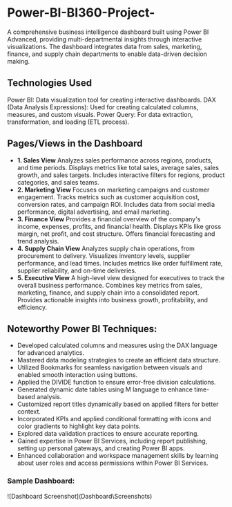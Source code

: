 # Power-BI-BI360-Project-
A comprehensive business intelligence dashboard built using Power BI Advanced, providing multi-departmental insights through interactive visualizations. The dashboard integrates data from sales, marketing, finance, and supply chain departments to enable data-driven decision making.
## Technologies Used
Power BI: Data visualization tool for creating interactive dashboards.
DAX (Data Analysis Expressions): Used for creating calculated columns, measures, and custom visuals.
Power Query: For data extraction, transformation, and loading (ETL process).
## Pages/Views in the Dashboard
- **1. Sales View**
Analyzes sales performance across regions, products, and time periods.
Displays metrics like total sales, average sales, sales growth, and sales targets.
Includes interactive filters for regions, product categories, and sales teams.
- **2. Marketing View**
Focuses on marketing campaigns and customer engagement.
Tracks metrics such as customer acquisition cost, conversion rates, and campaign ROI.
Includes data from social media performance, digital advertising, and email marketing.
- **3. Finance View**
Provides a financial overview of the company's income, expenses, profits, and financial health.
Displays KPIs like gross margin, net profit, and cost structure.
Offers financial forecasting and trend analysis.
- **4. Supply Chain View**
Analyzes supply chain operations, from procurement to delivery.
Visualizes inventory levels, supplier performance, and lead times.
Includes metrics like order fulfillment rate, supplier reliability, and on-time deliveries.
- **5. Executive View**
A high-level view designed for executives to track the overall business performance.
Combines key metrics from sales, marketing, finance, and supply chain into a consolidated report.
Provides actionable insights into business growth, profitability, and efficiency.
## Noteworthy Power BI Techniques:
- Developed calculated columns and measures using the DAX language for advanced analytics.
- Mastered data modeling strategies to create an efficient data structure.
- Utilized Bookmarks for seamless navigation between visuals and enabled smooth interaction using buttons.
- Applied the DIVIDE function to ensure error-free division calculations.
- Generated dynamic date tables using M language to enhance time-based analysis.
- Customized report titles dynamically based on applied filters for better context.
- Incorporated KPIs and applied conditional formatting with icons and color gradients to highlight key data points.
- Explored data validation practices to ensure accurate reporting.
- Gained expertise in Power BI Services, including report publishing, setting up personal gateways, and creating Power BI apps.
- Enhanced collaboration and workspace management skills by learning about user roles and access permissions within Power BI Services.
### Sample Dashboard:
![Dashboard Screenshot](Dashboard\Screenshots\)

